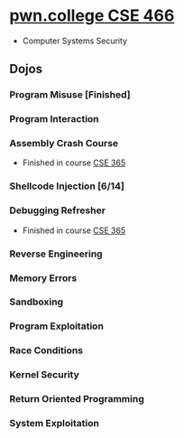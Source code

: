 # [pwn.college CSE 466](https://pwn.college/cse466-f2023/)
- Computer Systems Security
## Dojos
### Program Misuse **[Finished]**
### Program Interaction
### Assembly Crash Course
- Finished in course [CSE 365](https://github.com/he15enbug/cse-365)
### Shellcode Injection **[6/14]**
### Debugging Refresher
- Finished in course [CSE 365](https://github.com/he15enbug/cse-365)
### Reverse Engineering
### Memory Errors
### Sandboxing
### Program Exploitation
### Race Conditions
### Kernel Security
### Return Oriented Programming
### System Exploitation


